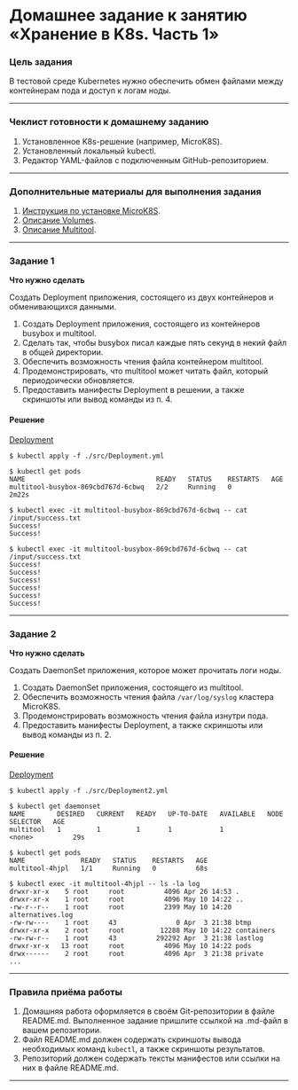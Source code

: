 # Домашнее задание к занятию «Хранение в K8s. Часть 1»

### Цель задания

В тестовой среде Kubernetes нужно обеспечить обмен файлами между контейнерам пода и доступ к логам ноды.

------

### Чеклист готовности к домашнему заданию

1. Установленное K8s-решение (например, MicroK8S).
2. Установленный локальный kubectl.
3. Редактор YAML-файлов с подключенным GitHub-репозиторием.

------

### Дополнительные материалы для выполнения задания

1. [Инструкция по установке MicroK8S](https://microk8s.io/docs/getting-started).
2. [Описание Volumes](https://kubernetes.io/docs/concepts/storage/volumes/).
3. [Описание Multitool](https://github.com/wbitt/Network-MultiTool).

------

### Задание 1 

**Что нужно сделать**

Создать Deployment приложения, состоящего из двух контейнеров и обменивающихся данными.

1. Создать Deployment приложения, состоящего из контейнеров busybox и multitool.
2. Сделать так, чтобы busybox писал каждые пять секунд в некий файл в общей директории.
3. Обеспечить возможность чтения файла контейнером multitool.
4. Продемонстрировать, что multitool может читать файл, который периодоически обновляется.
5. Предоставить манифесты Deployment в решении, а также скриншоты или вывод команды из п. 4.

#### Решение

[Deployment](src/Deployment.yml)

```
$ kubectl apply -f ./src/Deployment.yml

$ kubectl get pods
NAME                                 READY   STATUS    RESTARTS   AGE
multitool-busybox-869cbd767d-6cbwq   2/2     Running   0          2m22s

$ kubectl exec -it multitool-busybox-869cbd767d-6cbwq -- cat /input/success.txt
Success!
Success!

$ kubectl exec -it multitool-busybox-869cbd767d-6cbwq -- cat /input/success.txt
Success!
Success!
Success!
Success!
Success!
Success!
```
------

### Задание 2

**Что нужно сделать**

Создать DaemonSet приложения, которое может прочитать логи ноды.

1. Создать DaemonSet приложения, состоящего из multitool.
2. Обеспечить возможность чтения файла `/var/log/syslog` кластера MicroK8S.
3. Продемонстрировать возможность чтения файла изнутри пода.
4. Предоставить манифесты Deployment, а также скриншоты или вывод команды из п. 2.

#### Решение

[Deployment](src/Deployment2.yml)

```
$ kubectl apply -f ./src/Deployment2.yml

$ kubectl get daemonset
NAME        DESIRED   CURRENT   READY   UP-TO-DATE   AVAILABLE   NODE SELECTOR   AGE
multitool   1         1         1       1            1           <none>          29s

$ kubectl get pods
NAME              READY   STATUS    RESTARTS   AGE
multitool-4hjpl   1/1     Running   0          68s

$ kubectl exec -it multitool-4hjpl -- ls -la log
drwxr-xr-x    5 root     root          4096 Apr 26 14:53 .
drwxr-xr-x    1 root     root          4096 May 10 14:22 ..
-rw-r--r--    1 root     root          2399 May 10 14:20 alternatives.log
-rw-rw----    1 root     43               0 Apr  3 21:38 btmp
drwxr-xr-x    2 root     root         12288 May 10 14:22 containers
-rw-rw-r--    1 root     43          292292 Apr  3 21:38 lastlog
drwxr-xr-x   13 root     root          4096 May 10 14:22 pods
drwx------    2 root     root          4096 Apr  3 21:38 private
...
```

------

### Правила приёма работы

1. Домашняя работа оформляется в своём Git-репозитории в файле README.md. Выполненное задание пришлите ссылкой на .md-файл в вашем репозитории.
2. Файл README.md должен содержать скриншоты вывода необходимых команд `kubectl`, а также скриншоты результатов.
3. Репозиторий должен содержать тексты манифестов или ссылки на них в файле README.md.

------
